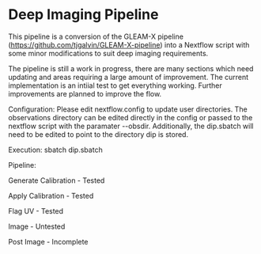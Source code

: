 #  Deep Imaging Pipeline


 This pipeline is a conversion of the GLEAM-X pipeline (https://github.com/tjgalvin/GLEAM-X-pipeline) into a Nextflow script with some minor modifications to suit deep imaging requirements.

 The pipeline is still a work in progress, there are many sections which need updating and areas requiring a large amount of improvement. The current implementation is an intiial test to get everything working. Further improvements are planned to improve the flow.
 
 Configuration: Please edit nextflow.config to update user directories. The observations directory can be edited directly in the config or passed to the nextflow script with the paramater --obsdir.
 Additionally, the dip.sbatch will need to be edited to point to the directory dip is stored.

 Execution: sbatch dip.sbatch



 Pipeline:

 Generate Calibration - Tested

 Apply Calibration - Tested

 Flag UV - Tested

 Image - Untested

 Post Image - Incomplete


